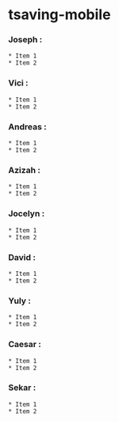 # tsaving-mobile

### **Joseph** : 
    * Item 1
    * Item 2

### **Vici** : 
    * Item 1
    * Item 2

### **Andreas** : 
    * Item 1
    * Item 2

### **Azizah** : 
    * Item 1
    * Item 2

### **Jocelyn** : 
    * Item 1
    * Item 2

### **David** : 
    * Item 1
    * Item 2

### **Yuly** : 
    * Item 1
    * Item 2

### **Caesar** : 
    * Item 1
    * Item 2

### **Sekar** : 
    * Item 1
    * Item 2
